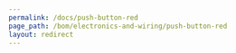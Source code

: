 ```yaml
---
permalink: /docs/push-button-red
page_path: /bom/electronics-and-wiring/push-button-red
layout: redirect
---
```


